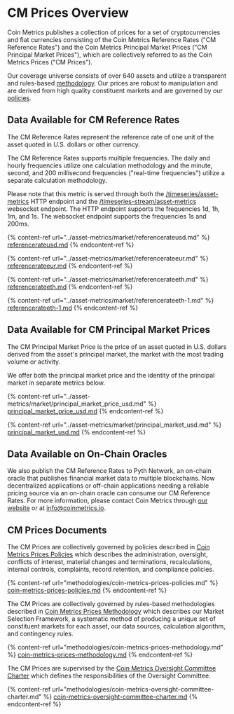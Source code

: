 # CM Prices Overview

Coin Metrics publishes a collection of prices for a set of cryptocurrencies and fiat currencies consisting of the Coin Metrics Reference Rates ("CM Reference Rates") and the Coin Metrics Principal Market Prices ("CM Principal Market Prices"), which are collectively referred to as the Coin Metrics Prices ("CM Prices").

Our coverage universe consists of over 640 assets and utilize a transparent and rules-based [methodology](methodologies/coin-metrics-prices-methodology.md). Our prices are robust to manipulation and are derived from high quality constituent markets and are governed by our [policies](methodologies/coin-metrics-prices-policies.md).

## Data Available for CM Reference Rates

The CM Reference Rates represent the reference rate of one unit of the asset quoted in U.S. dollars or other currency.

The CM Reference Rates supports multiple frequencies. The daily and hourly frequencies utilize one calculation methodology and the minute, second, and 200 millisecond frequencies ("real-time frequencies") utilize a separate calculation methodology.

Please note that this metric is served through both the [/timeseries/asset-metrics](https://docs.coinmetrics.io/api/v4#operation/getTimeseriesAssetMetrics) HTTP endpoint and the [/timeseries-stream/asset-metrics](https://docs.coinmetrics.io/api/v4#operation/getTimeseriesStreamAssetMetrics) websocket endpoint. The HTTP endpoint supports the frequencies 1d, 1h, 1m, and 1s. The websocket endpoint supports the frequencies 1s and 200ms.

{% content-ref url="../asset-metrics/market/referencerateusd.md" %}
[referencerateusd.md](../asset-metrics/market/referencerateusd.md)
{% endcontent-ref %}

{% content-ref url="../asset-metrics/market/referencerateeur.md" %}
[referencerateeur.md](../asset-metrics/market/referencerateeur.md)
{% endcontent-ref %}

{% content-ref url="../asset-metrics/market/referencerateeth.md" %}
[referencerateeth.md](../asset-metrics/market/referencerateeth.md)
{% endcontent-ref %}

{% content-ref url="../asset-metrics/market/referencerateeth-1.md" %}
[referencerateeth-1.md](../asset-metrics/market/referencerateeth-1.md)
{% endcontent-ref %}

## Data Available for CM Principal Market Prices

The CM Principal Market Price is the price of an asset quoted in U.S. dollars derived from the asset's principal market, the market with the most trading volume or activity.

We offer both the principal market price and the identity of the principal market in separate metrics below.

{% content-ref url="../asset-metrics/market/principal_market_price_usd.md" %}
[principal\_market\_price\_usd.md](../asset-metrics/market/principal\_market\_price\_usd.md)
{% endcontent-ref %}

{% content-ref url="../asset-metrics/market/principal_market_usd.md" %}
[principal\_market\_usd.md](../asset-metrics/market/principal\_market\_usd.md)
{% endcontent-ref %}

## Data Available on On-Chain Oracles

We also publish the CM Reference Rates to Pyth Network, an on-chain oracle that publishes financial market data to multiple blockchains. Now decentralized applications or off-chain applications needing a reliable pricing source via an on-chain oracle can consume our CM Reference Rates. For more information, please contact Coin Metrics through [our website](https://coinmetrics.io/contact/) or at [info@coinmetrics.io](mailto:info@coinmetrics.io).

## CM Prices Documents

The CM Prices are collectively governed by policies described in [Coin Metrics Prices Policies](https://docs.coinmetrics.io/market-data/methodologies/coin-metrics-prices-policies) which describes the administration, oversight, conflicts of interest, material changes and terminations, recalculations, internal controls, complaints, record retention, and compliance policies.

{% content-ref url="methodologies/coin-metrics-prices-policies.md" %}
[coin-metrics-prices-policies.md](methodologies/coin-metrics-prices-policies.md)
{% endcontent-ref %}

The CM Prices are collectively governed by rules-based methodologies described in [Coin Metrics Prices Methodology](https://docs.coinmetrics.io/market-data/methodologies/coin-metrics-prices-methodology) which describes our Market Selection Framework, a systematic method of producing a unique set of constituent markets for each asset, our data sources, calculation algorithm, and contingency rules.

{% content-ref url="methodologies/coin-metrics-prices-methodology.md" %}
[coin-metrics-prices-methodology.md](methodologies/coin-metrics-prices-methodology.md)
{% endcontent-ref %}

The CM Prices are supervised by the [Coin Metrics Oversight Committee Charter](methodologies/coin-metrics-oversight-committee-charter.md) which defines the responsibilities of the Oversight Committee.

{% content-ref url="methodologies/coin-metrics-oversight-committee-charter.md" %}
[coin-metrics-oversight-committee-charter.md](methodologies/coin-metrics-oversight-committee-charter.md)
{% endcontent-ref %}
